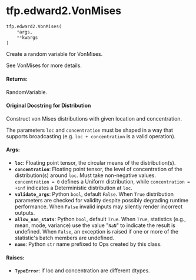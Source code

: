 <div itemscope itemtype="http://developers.google.com/ReferenceObject">
<meta itemprop="name" content="tfp.edward2.VonMises" />
<meta itemprop="path" content="Stable" />
</div>

# tfp.edward2.VonMises

``` python
tfp.edward2.VonMises(
    *args,
    **kwargs
)
```

Create a random variable for VonMises.

See VonMises for more details.

#### Returns:

  RandomVariable.

#### Original Docstring for Distribution

Construct von Mises distributions with given location and concentration.

The parameters `loc` and `concentration` must be shaped in a way that
supports broadcasting (e.g. `loc + concentration` is a valid operation).


#### Args:

* <b>`loc`</b>: Floating point tensor, the circular means of the distribution(s).
* <b>`concentration`</b>: Floating point tensor, the level of concentration of the
    distribution(s) around `loc`. Must take non-negative values.
    `concentration = 0` defines a Uniform distribution, while
    `concentration = +inf` indicates a Deterministic distribution at `loc`.
* <b>`validate_args`</b>: Python `bool`, default `False`. When `True` distribution
    parameters are checked for validity despite possibly degrading runtime
    performance. When `False` invalid inputs may silently render incorrect
    outputs.
* <b>`allow_nan_stats`</b>: Python `bool`, default `True`. When `True`, statistics
    (e.g., mean, mode, variance) use the value "`NaN`" to indicate the
    result is undefined. When `False`, an exception is raised if one or more
    of the statistic's batch members are undefined.
* <b>`name`</b>: Python `str` name prefixed to Ops created by this class.


#### Raises:

* <b>`TypeError`</b>: if loc and concentration are different dtypes.